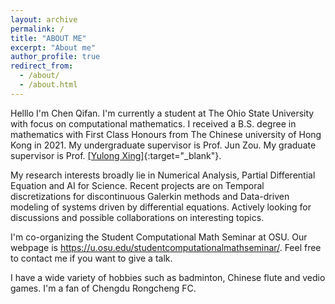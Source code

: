 ```yaml
---
layout: archive
permalink: /
title: "ABOUT ME"
excerpt: "About me"
author_profile: true
redirect_from: 
  - /about/
  - /about.html
---
```



Helllo I'm Chen Qifan. I'm currently a student at The Ohio State University with focus on computational mathematics. I received a B.S. degree in mathematics with First Class Honours from The Chinese university of Hong Kong in 2021. My undergraduate supervisor is Prof. Jun Zou. My graduate supervisor is Prof. [[Yulong Xing]](https://people.math.osu.edu/xing.205/){:target="_blank"}.

My research interests broadly lie in Numerical Analysis, Partial Differential Equation and AI for Science. Recent projects are on Temporal discretizations for discontinuous Galerkin methods and Data-driven modeling of systems driven by differential equations. Actively looking for discussions and possible collaborations on interesting topics.

I'm co-organizing the Student Computational Math Seminar at OSU. Our webpage is https://u.osu.edu/studentcomputationalmathseminar/. Feel free to contact me if you want to give a talk.

I have a wide variety of hobbies such as badminton, Chinese flute and vedio games. I'm a fan of Chengdu Rongcheng FC. 
